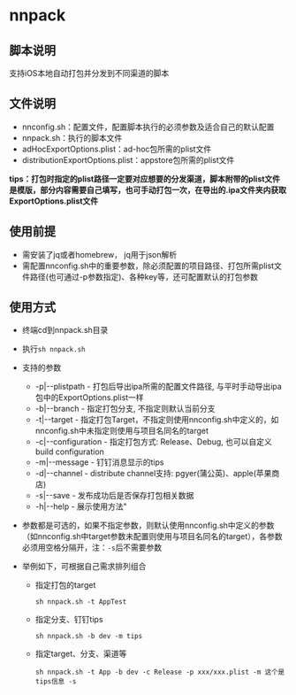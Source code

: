 # nnpack

## 脚本说明



支持iOS本地自动打包并分发到不同渠道的脚本





## 文件说明

- nnconfig.sh：配置文件，配置脚本执行的必须参数及适合自己的默认配置
- nnpack.sh：执行的脚本文件
- adHocExportOptions.plist：ad-hoc包所需的plist文件
- distributionExportOptions.plist：appstore包所需的plist文件

**tips：打包时指定的plist路径一定要对应想要的分发渠道，脚本附带的plist文件是模版，部分内容需要自己填写，也可手动打包一次，在导出的.ipa文件夹内获取ExportOptions.plist文件**





## 使用前提



- 需安装了jq或者homebrew， jq用于json解析
- 需配置nnconfig.sh中的重要参数，除必须配置的项目路径、打包所需plist文件路径(也可通过-p参数指定)、各种key等，还可配置默认的打包参数





## 使用方式



- 终端cd到nnpack.sh目录

- 执行`sh nnpack.sh`

- 支持的参数

  - -p|--plistpath - 打包后导出ipa所需的配置文件路径, 与平时手动导出ipa包中的ExportOptions.plist一样
  - -b|--branch  - 指定打包分支, 不指定则默认当前分支
  - -t|--target  - 指定打包Target，不指定则使用nnconfig.sh中定义的，如nnconfig.sh中未指定则使用与项目名同名的target
  - -c|--configuration - 指定打包方式: Release、Debug, 也可以自定义build configuration
  - -m|--message - 钉钉消息显示的tips
  - -d|--channel - distribute channel支持: pgyer(蒲公英)、apple(苹果商店)
  - -s|--save - 发布成功后是否保存打包相关数据
  - -h|--help - 展示使用方法"

- 参数都是可选的，如果不指定参数，则默认使用nnconfig.sh中定义的参数（如nnconfig.sh中target参数未配置则使用与项目名同名的target），各参数必须用空格分隔开，注：`-s`后不需要参数

- 举例如下，可根据自己需求排列组合

  - 指定打包的target

    ```
    sh nnpack.sh -t AppTest
    ```

  - 指定分支、钉钉tips

    ```
    sh nnpack.sh -b dev -m tips
    ```

  - 指定target、分支、渠道等

    ```
    sh nnpack.sh -t App -b dev -c Release -p xxx/xxx.plist -m 这个是tips信息 -s
    ```


